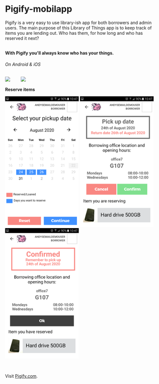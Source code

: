 # Pigify-mobilapp
<p> Pigify is a very easy to use library-ish app for both borrowers and admin users.
The main purpose of this Library of Things app is to keep track of items you are lending out.
Who has them, for how long and who has reserved it next? </p>
<br/> 
<strong>With Pigify you'll always know who has your things.</strong>
</p>


###### On Android & iOS
<p float="left">
 <img src="https://github.com/ada024/lending-mobilapp/blob/master/screenshots/pigify.gif" width=240  >
  &nbsp;   &nbsp;   &nbsp;   &nbsp;
 <img src="https://github.com/ada024/lending-mobilapp/blob/master/screenshots/pigify_2.gif" width=240>
</p>
<strong>Reserve items</strong>
<br/> 
<p float="left">
<img src="https://github.com/ada024/lending-mobilapp/blob/master/screenshots/4_1.png" width="240">
<img src="https://github.com/ada024/lending-mobilapp/blob/master/screenshots/4_2.png" width="240">
<img src="https://github.com/ada024/lending-mobilapp/blob/master/screenshots/4_22.png" width="240">
</p>
<br/> 

Visit  [Pigify.com](https://www.pigify.com/).
